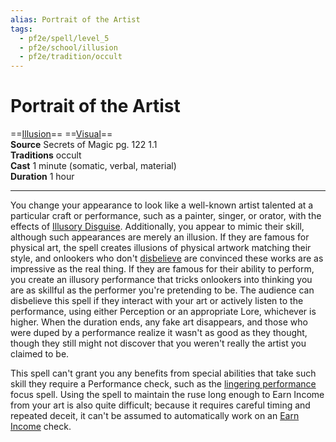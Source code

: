 ```yaml
---
alias: Portrait of the Artist
tags:
  - pf2e/spell/level_5
  - pf2e/school/illusion
  - pf2e/tradition/occult
---
```


# Portrait of the Artist

==[Illusion](../../../Traits/Illusion.md)== ==[Visual](../../../Traits/Visual.md)==  
__Source__ Secrets of Magic pg. 122 1.1  
**Traditions** occult  
**Cast** 1 minute (somatic, verbal, material)  
**Duration** 1 hour

---

You change your appearance to look like a well-known artist talented at a particular craft or performance, such as a painter, singer, or orator, with the effects of [Illusory Disguise](../Level%201/Illusory%20Disguise.md). Additionally, you appear to mimic their skill, although such appearances are merely an illusion. If they are famous for physical art, the spell creates illusions of physical artwork matching their style, and onlookers who don't [disbelieve](../../../Rules/Disbelieving%20an%20Illusion.md) are convinced these works are as impressive as the real thing. If they are famous for their ability to perform, you create an illusory performance that tricks onlookers into thinking you are as skillful as the performer you're pretending to be. The audience can disbelieve this spell if they interact with your art or actively listen to the performance, using either Perception or an appropriate Lore, whichever is higher. When the duration ends, any fake art disappears, and those who were duped by a performance realize it wasn't as good as they thought, though they still might not discover that you weren't really the artist you claimed to be.

This spell can't grant you any benefits from special abilities that take such skill they require a Performance check, such as the [lingering performance](lingering%20performance) focus spell. Using the spell to maintain the ruse long enough to Earn Income from your art is also quite difficult; because it requires careful timing and repeated deceit, it can't be assumed to automatically work on an [Earn Income](../../../Rules/Actions/Earn%20Income.md) check.
